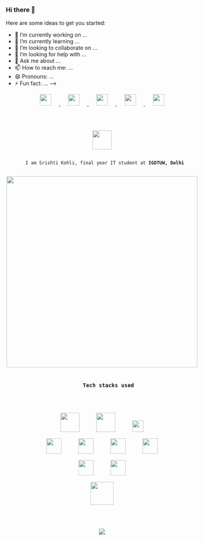 ### Hi there 👋

Here are some ideas to get you started:

- 🔭 I’m currently working on ...
- 🌱 I’m currently learning ...
- 👯 I’m looking to collaborate on ...
- 🤔 I’m looking for help with ...
- 💬 Ask me about ...
- 📫 How to reach me: ...
- 😄 Pronouns: ...
- ⚡ Fun fact: ...
-->
<!-- <p align="center">
  <a href="https://github.com/srishtikohli99">
    <img src="https://github.com/srishtikohli99/srishtikohli99/blob/master/assests//cpp.gif" width="800">
  </a>
</p> -->

<p align="center">
  <a href="https://www.linkedin.com/in/srishti-kohli-9a6bba15b/">
    <img src="https://github.com/srishtikohli99/srishtikohli99/blob/master/assests/linkedin.png" width="30" height="30" hspace="20">
  </a>

  <a href="mailto:srishtik94@gmail.com">
    <img src="https://github.com/srishtikohli99/srishtikohli99/blob/master/assests/mail.png" width="30" height="30" hspace="20">
  </a>

  <a href="https://stackoverflow.com/users/12779784/srishti-kohli?tab=profile">
    <img src="https://github.com/srishtikohli99/srishtikohli99/blob/master/assests/stackoverflow.png" width="30" height="30" hspace="20">
  </a>

  <a href="https://www.instagram.com/srishti.py/">
    <img src="https://github.com/srishtikohli99/srishtikohli99/blob/master/assests/instagram.png" width="30" height="30" hspace="20">
  </a>

  <a href="https://github.com/srishtikohli99">
    <img src="https://github.com/srishtikohli99/srishtikohli99/blob/master/assests/github.png" width="30" height="30" hspace="20">
  </a>
</p>

<br>
<br>

<p align="center">
  <a href="https://github.com/srishtikohli99">
    <img src="https://github.com/srishtikohli99/srishtikohli99/blob/master/assests/hello.gif" height="50">
  </a>
</p>

<p align="center">
  <code>
  I am Srishti Kohli, final year IT student at <strong>IGDTUW, Delhi</strong>
  </code>
</p>


<p align="center">
  <a href="https://github.com/srishtikohli99">
    <img src="https://github.com/srishtikohli99/srishtikohli99/blob/master/assests/coding.gif" width="500">
  </a>
</p>

<h3 align="center">
  <code>
    Tech stacks used
  </code>
</h3>

<br>

<p align="center">
  <img src="https://seeklogo.com/images/F/flask-logo-44C507ABB7-seeklogo.com.png" height=50 hspace=20>
  <img src="https://github.com/srishtikohli99/srishtikohli99/blob/master/assests/nodejs.png" height=50 hspace=20>
  <img src="https://static.djangoproject.com/img/logos/django-logo-negative.png" height=30 hspace=20>
</p>
<p align="center">
  <img src="https://github.com/srishtikohli99/srishtikohli99/blob/master/assests/android.png" height=40 hspace=20>
  <img src="https://github.com/srishtikohli99/srishtikohli99/blob/master/assests/cpp.png" height=40 hspace=20>
  <img src="https://github.com/srishtikohli99/srishtikohli99/blob/master/assests/python.png" height=40 hspace=20>
  <img src="https://upload.wikimedia.org/wikipedia/en/thumb/3/30/Java_programming_language_logo.svg/141px-Java_programming_language_logo.svg.png" height=40 hspace=20>
</p>
<p align="center">
  <img src="https://github.com/srishtikohli99/srishtikohli99/blob/master/assests/sql.png" height=40 hspace=20>
<!--   <img src="https://github.com/srishtikohli99/srishtikohli99/blob/master/assests/mongodb.png" height=40 hspace=20> -->
  <img src="https://github.com/srishtikohli99/srishtikohli99/blob/master/assests/firebase.png" height=40 hspace=20>
</p>
<p align="center">
  <img src="https://github.com/srishtikohli99/srishtikohli99/blob/master/assests/react.png" height=60>
</p>

<br>
<br>

<p align="center">
  <a href="https://github.com/srishtikohli99">
    <img src="https://github-readme-stats.vercel.app/api?username=srishtikohli99" />
  </a>
</p>
